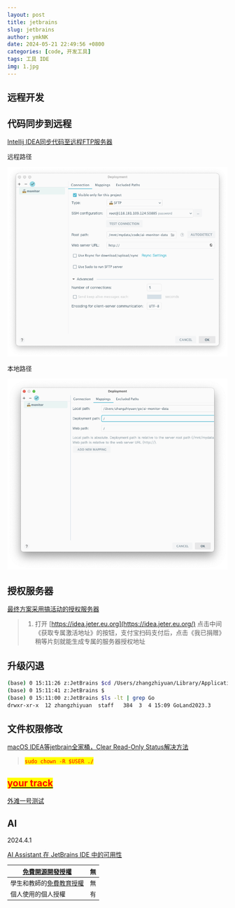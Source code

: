 ```yaml
---
layout: post
title: jetbrains
slug: jetbrains
author: ymkNK
date: 2024-05-21 22:49:56 +0800
categories: [code, 开发工具]
tags: 工具 IDE
img: 1.jpg
---
```



## 远程开发

##

## 代码同步到远程

[Intellij IDEA同步代码至远程FTP服务器](https://blog.csdn.net/banana1006034246/article/details/81534975)

远程路径

![img_5.png](img_5.png)

本地路径

![img_6.png](img_6.png)



## 授权服务器

[最终方案采用搞活动的授权服务器](https://github.com/Jetereting/idea-activate?tab=readme-ov-file#6-%E6%9C%80%E7%BB%88%E6%96%B9%E6%A1%88%E9%87%87%E7%94%A8%E6%90%9E%E6%B4%BB%E5%8A%A8%E7%9A%84%E6%8E%88%E6%9D%83%E6%9C%8D%E5%8A%A1%E5%99%A8)

> 1. 打开 [https://idea.jeter.eu.org](https://idea.jeter.eu.org/) 点击中间《获取专属激活地址》的按钮，支付宝扫码支付后，点击《我已捐赠》稍等片刻就能生成专属的服务器授权地址



## 升级闪退

```sh
(base) 0 15:11:26 z:JetBrains $cd /Users/zhangzhiyuan/Library/Application\ Support/JetBrains
(base) 0 15:11:41 z:JetBrains $
(base) 0 15:11:00 z:JetBrains $ls -lt | grep Go
drwxr-xr-x  12 zhangzhiyuan  staff   384  3  4 15:09 GoLand2023.3
```



## 文件权限修改

[macOS IDEA等jetbrain全家桶，Clear Read-Only Status解决方法](https://blog.csdn.net/weixin_45196863/article/details/118833478)

> <mark style="color:red;">`sudo chown -R $USER ./`</mark>





## [<mark style="color:red;">your track</mark>](https://lanzhouoneriver.youtrack.cloud/projects)

[外滩一号测试](https://lanzhouoneriver.youtrack.cloud/projects)



## AI

2024.4.1

[AI Assistant 在 JetBrains IDE 中的可用性](https://sales.jetbrains.com/hc/zh-tw/articles/16544564838162-AI-Assistant-%E5%9C%A8-JetBrains-IDE-%E4%B8%AD%E7%9A%84%E5%8F%AF%E7%94%A8%E6%80%A7)

| [免費開源開發授權](https://www.jetbrains.com/community/opensource/#support)     | 無 |
| ----------------------------------------------------------------------- | - |
| 學生和教師的[免費教育授權](https://www.jetbrains.com/community/education/#students) | 無 |
| 個人使用的個人授權                                                               | 有 |
